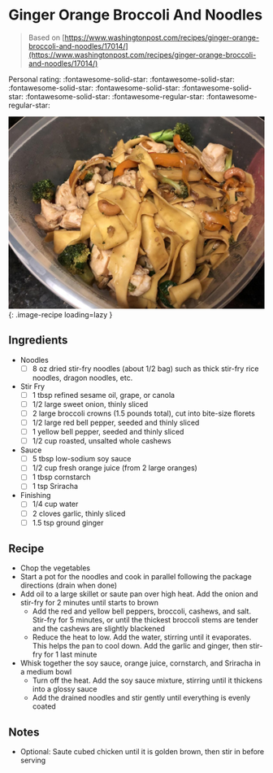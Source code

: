 <!-- Needs Manual Review -->

# Ginger Orange Broccoli And Noodles

> Based on [https://www.washingtonpost.com/recipes/ginger-orange-broccoli-and-noodles/17014/](https://www.washingtonpost.com/recipes/ginger-orange-broccoli-and-noodles/17014/)

<!-- {cts} rating=3; (User can specify rating on scale of 1-5) -->
Personal rating: :fontawesome-solid-star: :fontawesome-solid-star: :fontawesome-solid-star: :fontawesome-solid-star: :fontawesome-solid-star: :fontawesome-solid-star: :fontawesome-regular-star: :fontawesome-regular-star:
<!-- {cte} -->

<!-- {cts} name_image=ginger_orange_broccoli_and_noodles.jpeg; (User can specify image name) -->
![ginger_orange_broccoli_and_noodles.jpeg](./ginger_orange_broccoli_and_noodles.jpeg){: .image-recipe loading=lazy }
<!-- {cte} -->

## Ingredients

* Noodles
    * [ ] 8 oz dried stir-fry noodles (about 1/2 bag) such as thick stir-fry rice noodles, dragon noodles, etc.
* Stir Fry
    * [ ] 1 tbsp refined sesame oil, grape, or canola
    * [ ] 1/2 large sweet onion, thinly sliced
    * [ ] 2 large broccoli crowns (1.5 pounds total), cut into bite-size florets
    * [ ] 1/2 large red bell pepper, seeded and thinly sliced
    * [ ] 1 yellow bell pepper, seeded and thinly sliced
    * [ ] 1/2 cup roasted, unsalted whole cashews
* Sauce
    * [ ] 5 tbsp low-sodium soy sauce
    * [ ] 1/2 cup fresh orange juice (from 2 large oranges)
    * [ ] 1 tbsp cornstarch
    * [ ] 1 tsp Sriracha
* Finishing
    * [ ] 1/4 cup water
    * [ ] 2 cloves garlic, thinly sliced
    * [ ] 1.5 tsp ground ginger

## Recipe

* Chop the vegetables
* Start a pot for the noodles and cook in parallel following the package directions (drain when done)
* Add oil to a large skillet or saute pan over high heat. Add the onion and stir-fry for 2 minutes until starts to brown
    * Add the red and yellow bell peppers, broccoli, cashews, and salt. Stir-fry for 5 minutes, or until the thickest broccoli stems are tender and the cashews are slightly blackened
    * Reduce the heat to low. Add the water, stirring until it evaporates. This helps the pan to cool down. Add the garlic and ginger, then stir-fry for 1 last minute
* Whisk together the soy sauce, orange juice, cornstarch, and Sriracha in a medium bowl
    * Turn off the heat. Add the soy sauce mixture, stirring until it thickens into a glossy sauce
    * Add the drained noodles and stir gently until everything is evenly coated

## Notes

* Optional: Saute cubed chicken until it is golden brown, then stir in before serving
